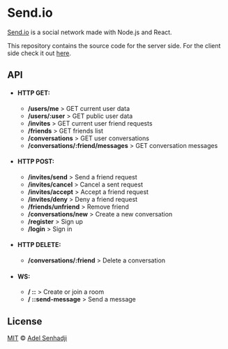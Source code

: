 # Send<span>.</span>io

[Send.io](#) is a social network made with Node.js and React.

This repository contains the source code for the server side. For the client side check it out [here](https://github.com/adxl/Send.io).

## API

- #### HTTP GET:
	+ **/users/me** > GET current user data
	+ **/users/:user** > GET public user data
	+ **/invites** > GET current user friend requests
	+ **/friends** > GET friends list
	+ **/conversations** > GET user conversations
	+ **/conversations/:friend/messages** > GET conversation messages
	 
- #### HTTP POST:
	+ **/invites/send** > Send a friend request
	+ **/invites/cancel** > Cancel a sent request
	+ **/invites/accept** > Accept a friend request
	+ **/invites/deny** > Deny a friend request
	+ **/friends/unfriend** > Remove friend
	+ **/conversations/new** > Create a new conversation
	+ **/register** > Sign up    
	+ **/login** > Sign in    

- #### HTTP DELETE:
	+ **/conversations/:friend** > Delete a conversation

-	#### WS:
	+ **/ ::** > Create or join a room
	+ **/ ::send-message** > Send a message


## License

[MIT](https://github.com/adxl/Send.io_server/blob/master/LICENSE.md) &copy; [Adel Senhadji](https://github.com/adxl)
